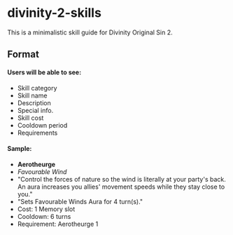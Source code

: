 # divinity-2-skills
This is a minimalistic skill guide for Divinity Original Sin 2.

## **Format**

#### Users will be able to see:

- Skill category
- Skill name
- Description
- Special info.
- Skill cost
- Cooldown period
- Requirements

#### Sample:

- **Aerotheurge**
- *Favourable Wind*
- "Control the forces of nature so the wind is literally at your party's back. An aura increases you allies' movement speeds while they stay close to you."
- "Sets Favourable Winds Aura for 4 turn(s)."
- Cost: 1 Memory slot
- Cooldown: 6 turns
- Requirement: Aerotheurge 1

